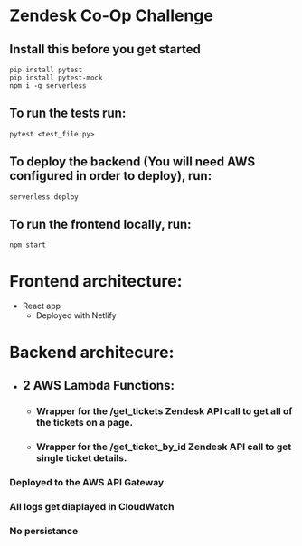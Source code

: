 # **Zendesk Co-Op Challenge**

## Install this before you get started

```
pip install pytest
pip install pytest-mock
npm i -g serverless
```

## To run the tests run:
```
pytest <test_file.py>
```

## To deploy the backend (You will need AWS configured in order to deploy), run:
```
serverless deploy
```
## To run the frontend locally, run:
```
npm start
```
# Frontend architecture:

- React app
  - Deployed with Netlify

# Backend architecure:

* ## 2 AWS Lambda Functions:
  * ### Wrapper for the /get_tickets Zendesk API call to get all of the tickets on a page.
  * ### Wrapper for the /get_ticket_by_id Zendesk API call to get single ticket details.

### Deployed to the AWS API Gateway
### All logs get diaplayed in CloudWatch
### No persistance
